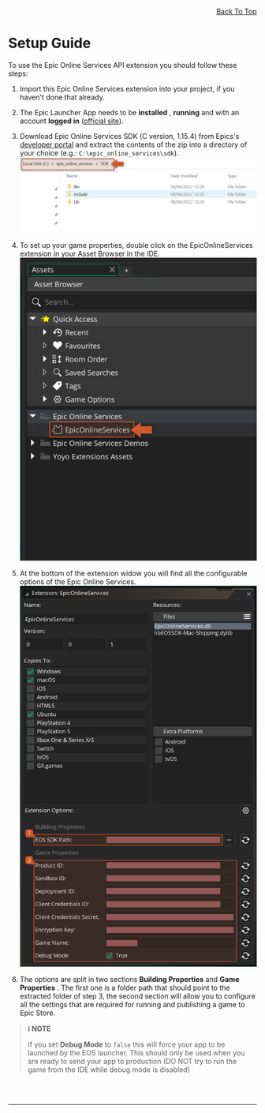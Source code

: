 <a id="top"></a>
<!-- Page HTML do not touch -->
<a /><p align="right">[Back To Top](#top)</p>

# <a name="Setup_Guide">Setup Guide

  To use the Epic Online Services API extension you should follow these steps:

1. Import this Epic Online Services extension into your project, if you haven&#39;t done that already.
2. The Epic Launcher App needs to be **installed** , **running** and with an account **logged in** ([official site](https://store.epicgames.com/en-US/download)).
3. Download Epic Online Services SDK (C version, 1.15.4) from Epics&#39;s [developer portal](https://dev.epicgames.com/portal/en-US/) and extract the contents of the zip into a directory of your choice (e.g.: `C:\epic_online_services\sdk`).<br>
      ![](https://github.com/YoYoGames/GMEXT-EpicOnlineServices/blob/main/docs/assets/setupSdkFolder.png)

4. To set up your game properties, double click on the EpicOnlineServices extension in your Asset Browser in the IDE.<br>
      ![](https://github.com/YoYoGames/GMEXT-EpicOnlineServices/blob/main/docs/assets/setupOpen.png)

5. At the bottom of the extension widow you will find all the configurable options of the Epic Online Services.<br>
      ![](https://github.com/YoYoGames/GMEXT-EpicOnlineServices/blob/main/docs/assets/eosExtOptions.png)

6. The options are split in two sections **Building Properties** and **Game Properties** . The first one is a folder path that should point to the extracted folder of step 3, the second section will allow you to configure all the settings that are required for running and publishing a game to Epic Store. <br>

> **:information_source: NOTE**
>
> If you set **Debug Mode** to `false` this will force your app to be launched by the EOS launcher. This should only be used when you are ready to send your app to production (DO NOT try to run the game from the IDE while debug mode is disabled)


<br><br>

---